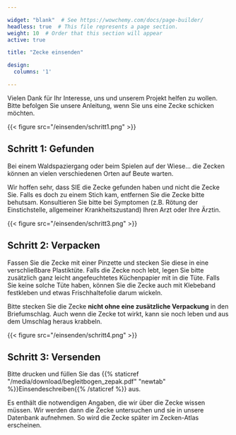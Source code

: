 ```yaml
---

widget: "blank"  # See https://wowchemy.com/docs/page-builder/
headless: true  # This file represents a page section.
weight: 10  # Order that this section will appear
active: true

title: "Zecke einsenden"

design:
  columns: '1'

---
```


Vielen Dank für Ihr Interesse, uns und unserem Projekt helfen zu wollen. Bitte befolgen Sie unsere Anleitung, wenn Sie uns eine Zecke schicken möchten.

<div class="row">

<div class="col-md">

{{< figure src="/einsenden/schritt1.png" >}}

## Schritt 1: Gefunden

Bei einem Waldspaziergang oder beim Spielen auf der Wiese... die Zecken können an vielen verschiedenen
Orten auf Beute warten.

Wir hoffen sehr, dass SIE die Zecke gefunden haben und nicht die Zecke Sie. Falls
es doch zu einem Stich kam, entfernen Sie die Zecke bitte behutsam. Konsultieren Sie bitte bei Symptomen
(z.B. Rötung der Einstichstelle, allgemeiner Krankheitszustand) Ihren Arzt oder Ihre Ärztin.
</div>

<div class="col-md">

{{< figure src="/einsenden/schritt3.png" >}}

## Schritt 2: Verpacken

Fassen Sie die Zecke mit einer Pinzette und stecken Sie diese in eine verschließbare Plastiktüte.
Falls die Zecke noch lebt, legen Sie bitte zusätzlich ganz leicht angefeuchtetes Küchenpapier mit in die Tüte.
Falls Sie keine solche Tüte haben, können Sie die Zecke auch mit Klebeband festkleben und etwas Frischhaltefolie darum wickeln.

Bitte stecken Sie die Zecke **nicht ohne eine zusätzliche Verpackung** in den Briefumschlag. Auch wenn die
Zecke tot wirkt, kann sie noch leben und aus dem Umschlag heraus krabbeln.
</div>
  
<div class="col-md">

{{< figure src="/einsenden/schritt4.png" >}}

## Schritt 3: Versenden

Bitte drucken und füllen Sie das
{{% staticref "/media/download/begleitbogen_zepak.pdf" "newtab" %}}Einsendeschreiben{{% /staticref %}} aus. 

Es enthält die notwendigen Angaben, die wir über die Zecke wissen müssen. Wir werden dann die Zecke untersuchen
und sie in unsere Datenbank aufnehmen. So wird die Zecke später im Zecken-Atlas erscheinen.
</div>

</div>
